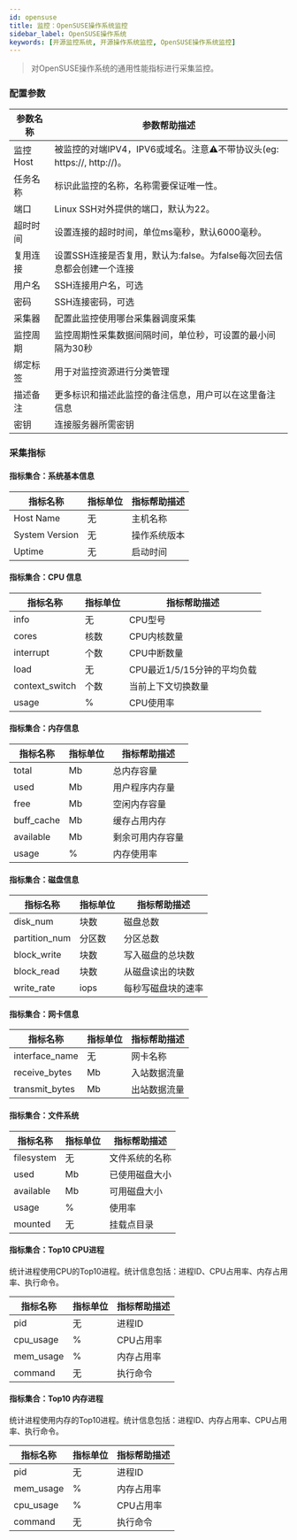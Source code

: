 ```yaml
---
id: opensuse
title: 监控：OpenSUSE操作系统监控    
sidebar_label: OpenSUSE操作系统    
keywords: [开源监控系统, 开源操作系统监控, OpenSUSE操作系统监控]
---
```

> 对OpenSUSE操作系统的通用性能指标进行采集监控。

### 配置参数


| 参数名称 | 参数帮助描述                                                              |
| -------- | ------------------------------------------------------------------------- |
| 监控Host | 被监控的对端IPV4，IPV6或域名。注意⚠️不带协议头(eg: https://, http://)。 |
| 任务名称 | 标识此监控的名称，名称需要保证唯一性。                                    |
| 端口     | Linux SSH对外提供的端口，默认为22。                                       |
| 超时时间 | 设置连接的超时时间，单位ms毫秒，默认6000毫秒。                            |
| 复用连接 | 设置SSH连接是否复用，默认为:false。为false每次回去信息都会创建一个连接    |
| 用户名   | SSH连接用户名，可选                                                       |
| 密码     | SSH连接密码，可选                                                         |
| 采集器   | 配置此监控使用哪台采集器调度采集                                          |
| 监控周期 | 监控周期性采集数据间隔时间，单位秒，可设置的最小间隔为30秒                |
| 绑定标签 | 用于对监控资源进行分类管理                                                |
| 描述备注 | 更多标识和描述此监控的备注信息，用户可以在这里备注信息                    |
| 密钥     | 连接服务器所需密钥                                                        |

### 采集指标

#### 指标集合：系统基本信息


| 指标名称       | 指标单位 | 指标帮助描述 |
| -------------- | -------- | ------------ |
| Host Name      | 无       | 主机名称     |
| System Version | 无       | 操作系统版本 |
| Uptime         | 无       | 启动时间     |

#### 指标集合：CPU 信息


| 指标名称       | 指标单位 | 指标帮助描述                |
| -------------- | -------- | --------------------------- |
| info           | 无       | CPU型号                     |
| cores          | 核数     | CPU内核数量                 |
| interrupt      | 个数     | CPU中断数量                 |
| load           | 无       | CPU最近1/5/15分钟的平均负载 |
| context_switch | 个数     | 当前上下文切换数量          |
| usage          | %        | CPU使用率                   |

#### 指标集合：内存信息


| 指标名称   | 指标单位 | 指标帮助描述     |
| ---------- | -------- | ---------------- |
| total      | Mb       | 总内存容量       |
| used       | Mb       | 用户程序内存量   |
| free       | Mb       | 空闲内存容量     |
| buff_cache | Mb       | 缓存占用内存     |
| available  | Mb       | 剩余可用内存容量 |
| usage      | %        | 内存使用率       |

#### 指标集合：磁盘信息


| 指标名称      | 指标单位 | 指标帮助描述       |
| ------------- | -------- | ------------------ |
| disk_num      | 块数     | 磁盘总数           |
| partition_num | 分区数   | 分区总数           |
| block_write   | 块数     | 写入磁盘的总块数   |
| block_read    | 块数     | 从磁盘读出的块数   |
| write_rate    | iops     | 每秒写磁盘块的速率 |

#### 指标集合：网卡信息


| 指标名称       | 指标单位 | 指标帮助描述      |
| -------------- |------|-------------|
| interface_name | 无    | 网卡名称        |
| receive_bytes  | Mb   | 入站数据流量  |
| transmit_bytes | Mb   | 出站数据流量 |

#### 指标集合：文件系统


| 指标名称   | 指标单位 | 指标帮助描述   |
| ---------- | -------- | -------------- |
| filesystem | 无       | 文件系统的名称 |
| used       | Mb       | 已使用磁盘大小 |
| available  | Mb       | 可用磁盘大小   |
| usage      | %        | 使用率         |
| mounted    | 无       | 挂载点目录     |



#### 指标集合：Top10 CPU进程

统计进程使用CPU的Top10进程。统计信息包括：进程ID、CPU占用率、内存占用率、执行命令。


| 指标名称  | 指标单位 | 指标帮助描述 |
| --------- | -------- | ------------ |
| pid       | 无       | 进程ID       |
| cpu_usage | %        | CPU占用率    |
| mem_usage | %        | 内存占用率   |
| command   | 无       | 执行命令     |

#### 指标集合：Top10 内存进程

统计进程使用内存的Top10进程。统计信息包括：进程ID、内存占用率、CPU占用率、执行命令。


| 指标名称  | 指标单位 | 指标帮助描述 |
| --------- | -------- | ------------ |
| pid       | 无       | 进程ID       |
| mem_usage | %        | 内存占用率   |
| cpu_usage | %        | CPU占用率    |
| command   | 无       | 执行命令     |
